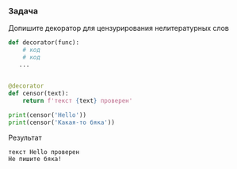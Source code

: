 ### Задача 
Допишите декоратор для цензурирования нелитературных слов


```python
def decorator(func):
    # код
    # код
   ...


@decorator
def censor(text):
    return f'текст {text} проверен'
    
print(censor('Hello'))
print(censor('Какая-то бяка')) 

```

Результат
```
текст Hello проверен
Не пишите бяка!
```